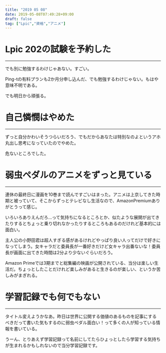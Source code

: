 ```yaml
---
title: "2019 05 08"
date: 2019-05-08T07:49:28+09:00
draft: false
tag: ["Lpic","資格","アニメ"]
---
```


# Lpic 202の試験を予約した
---
でも別に勉強するわけじゃあない。すごい。

Ping-tの有料プランも2か月分申し込んだ、でも勉強するわけじゃない。もはや意味不明である。

でも明日から頑張る。

# 自己憐憫はやめた
---
ずっと自分かわいそうつらいだろう、でもだからあなたは特別なのよというアホ丸出し思考になっていたのでやめた。

危ないところでした。

# 弱虫ペダルのアニメをずっと見ている
---
連休の最終日に漫画を10巻まで読んですごいはまった。アニメは上京してきた時期と被っていて、そこからずっとテレビなし生活なので、AmazonPremiumありがとうって感じ。

いろいろありえんだろ…って気持ちになるところとか、似たような展開が出てきたりするとちょっと乗り切れなかったりするところもあるのだけれど基本的には面白い。

主人公の小野田君は超人すぎる感があるけれどやっぱり良い人ってだけで好きになってしまう。女キャラだと委員長が一番好きだけど女キャラ出番ないな！委員長が画面に出てきた時間は2分より少ないぐらいだろう。

Amazon Primeでは3期までと総集編の映画が公開されている、当分は楽しい生活だ。ちょっとしたことだけれど楽しみがあると生きるのが楽しい、というか苦しみがまぎれる。

# 学習記録でも何でもない
---
タイトル変えようかなあ。昨日は世界に公開する価値のあるものを記事にするべきだって書いた気もするのに弱虫ペダル面白い！って多くの人が知っている情報を書いている。

うーん、とりあえず学習記録って名前にしてたらひょっとしたら学習する気持ちが生まれるかもしれないので当分学習記録です。